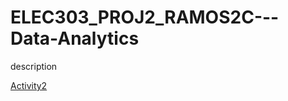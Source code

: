 # ELEC303_PROJ2_RAMOS2C---Data-Analytics

description

[Activity2](https://github.com/aly-ram/ELEC303_PROJ2_RAMOS2C/blob/main/Activity_2.ipynb)
